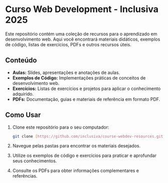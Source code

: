 # Curso Web Development - Inclusiva 2025

Este repositório contém uma coleção de recursos para o aprendizado em desenvolvimento web. Aqui você encontrará materiais didáticos, exemplos de código, listas de exercícios, PDFs e outros recursos úteis.

## Conteúdo

* **Aulas:** Slides, apresentações e anotações de aulas.
* **Exemplos de Código:** Implementações práticas de conceitos de desenvolvimento web.
* **Exercícios:** Listas de exercícios e projetos para aplicar o conhecimento adquirido.
* **PDFs:** Documentação, guias e materiais de referência em formato PDF.

## Como Usar

1. Clone este repositório para o seu computador:

    ```bash
    git clone [https://github.com/inclusiva/course-webdev-resources.git](https://github.com/inclusiva/course-webdev-resources.git)
    ```

2. Navegue pelas pastas para encontrar os materiais desejados.
3. Utilize os exemplos de código e exercícios para praticar e aprofundar seus conhecimentos.
4. Consulte os PDFs para obter informações complementares e referências.
